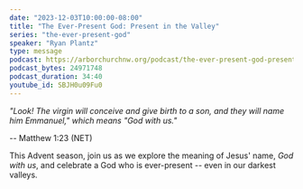 ```yaml
---
date: "2023-12-03T10:00:00-08:00"
title: "The Ever-Present God: Present in the Valley"
series: "the-ever-present-god"
speaker: "Ryan Plantz"
type: message
podcast: https://arborchurchnw.org/podcast/the-ever-present-god-present-in-the-valley.mp3
podcast_bytes: 24971748
podcast_duration: 34:40
youtube_id: SBJH0u09Fu0
---
```


*"Look! The virgin will conceive and give birth to a son, and they will name him Emmanuel," which means "God with us."*

-- Matthew 1:23 (NET)

This Advent season, join us as we explore the meaning of Jesus' name, *God with us*, and celebrate a God who is ever-present -- even in our darkest valleys.


